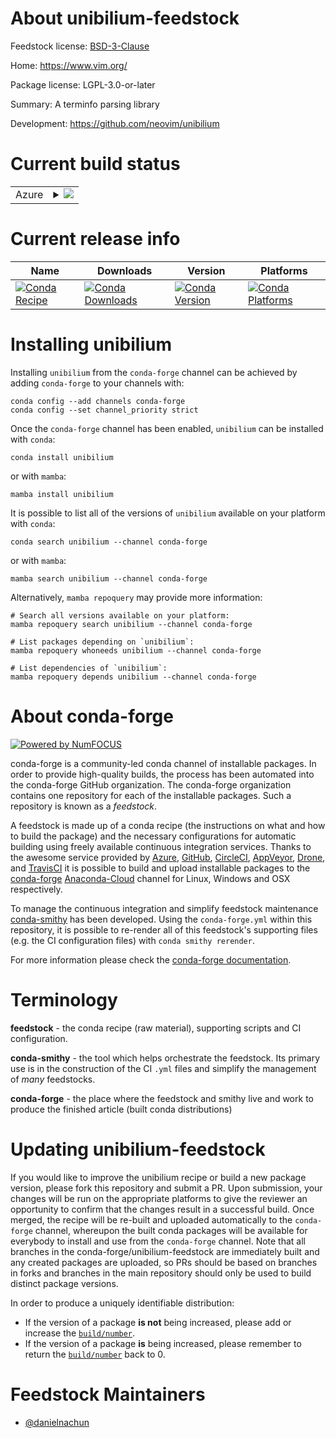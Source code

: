About unibilium-feedstock
=========================

Feedstock license: [BSD-3-Clause](https://github.com/conda-forge/unibilium-feedstock/blob/main/LICENSE.txt)

Home: https://www.vim.org/

Package license: LGPL-3.0-or-later

Summary: A terminfo parsing library

Development: https://github.com/neovim/unibilium

Current build status
====================


<table>
    
  <tr>
    <td>Azure</td>
    <td>
      <details>
        <summary>
          <a href="https://dev.azure.com/conda-forge/feedstock-builds/_build/latest?definitionId=19277&branchName=main">
            <img src="https://dev.azure.com/conda-forge/feedstock-builds/_apis/build/status/unibilium-feedstock?branchName=main">
          </a>
        </summary>
        <table>
          <thead><tr><th>Variant</th><th>Status</th></tr></thead>
          <tbody><tr>
              <td>linux_64</td>
              <td>
                <a href="https://dev.azure.com/conda-forge/feedstock-builds/_build/latest?definitionId=19277&branchName=main">
                  <img src="https://dev.azure.com/conda-forge/feedstock-builds/_apis/build/status/unibilium-feedstock?branchName=main&jobName=linux&configuration=linux%20linux_64_" alt="variant">
                </a>
              </td>
            </tr><tr>
              <td>osx_64</td>
              <td>
                <a href="https://dev.azure.com/conda-forge/feedstock-builds/_build/latest?definitionId=19277&branchName=main">
                  <img src="https://dev.azure.com/conda-forge/feedstock-builds/_apis/build/status/unibilium-feedstock?branchName=main&jobName=osx&configuration=osx%20osx_64_" alt="variant">
                </a>
              </td>
            </tr>
          </tbody>
        </table>
      </details>
    </td>
  </tr>
</table>

Current release info
====================

| Name | Downloads | Version | Platforms |
| --- | --- | --- | --- |
| [![Conda Recipe](https://img.shields.io/badge/recipe-unibilium-green.svg)](https://anaconda.org/conda-forge/unibilium) | [![Conda Downloads](https://img.shields.io/conda/dn/conda-forge/unibilium.svg)](https://anaconda.org/conda-forge/unibilium) | [![Conda Version](https://img.shields.io/conda/vn/conda-forge/unibilium.svg)](https://anaconda.org/conda-forge/unibilium) | [![Conda Platforms](https://img.shields.io/conda/pn/conda-forge/unibilium.svg)](https://anaconda.org/conda-forge/unibilium) |

Installing unibilium
====================

Installing `unibilium` from the `conda-forge` channel can be achieved by adding `conda-forge` to your channels with:

```
conda config --add channels conda-forge
conda config --set channel_priority strict
```

Once the `conda-forge` channel has been enabled, `unibilium` can be installed with `conda`:

```
conda install unibilium
```

or with `mamba`:

```
mamba install unibilium
```

It is possible to list all of the versions of `unibilium` available on your platform with `conda`:

```
conda search unibilium --channel conda-forge
```

or with `mamba`:

```
mamba search unibilium --channel conda-forge
```

Alternatively, `mamba repoquery` may provide more information:

```
# Search all versions available on your platform:
mamba repoquery search unibilium --channel conda-forge

# List packages depending on `unibilium`:
mamba repoquery whoneeds unibilium --channel conda-forge

# List dependencies of `unibilium`:
mamba repoquery depends unibilium --channel conda-forge
```


About conda-forge
=================

[![Powered by
NumFOCUS](https://img.shields.io/badge/powered%20by-NumFOCUS-orange.svg?style=flat&colorA=E1523D&colorB=007D8A)](https://numfocus.org)

conda-forge is a community-led conda channel of installable packages.
In order to provide high-quality builds, the process has been automated into the
conda-forge GitHub organization. The conda-forge organization contains one repository
for each of the installable packages. Such a repository is known as a *feedstock*.

A feedstock is made up of a conda recipe (the instructions on what and how to build
the package) and the necessary configurations for automatic building using freely
available continuous integration services. Thanks to the awesome service provided by
[Azure](https://azure.microsoft.com/en-us/services/devops/), [GitHub](https://github.com/),
[CircleCI](https://circleci.com/), [AppVeyor](https://www.appveyor.com/),
[Drone](https://cloud.drone.io/welcome), and [TravisCI](https://travis-ci.com/)
it is possible to build and upload installable packages to the
[conda-forge](https://anaconda.org/conda-forge) [Anaconda-Cloud](https://anaconda.org/)
channel for Linux, Windows and OSX respectively.

To manage the continuous integration and simplify feedstock maintenance
[conda-smithy](https://github.com/conda-forge/conda-smithy) has been developed.
Using the ``conda-forge.yml`` within this repository, it is possible to re-render all of
this feedstock's supporting files (e.g. the CI configuration files) with ``conda smithy rerender``.

For more information please check the [conda-forge documentation](https://conda-forge.org/docs/).

Terminology
===========

**feedstock** - the conda recipe (raw material), supporting scripts and CI configuration.

**conda-smithy** - the tool which helps orchestrate the feedstock.
                   Its primary use is in the construction of the CI ``.yml`` files
                   and simplify the management of *many* feedstocks.

**conda-forge** - the place where the feedstock and smithy live and work to
                  produce the finished article (built conda distributions)


Updating unibilium-feedstock
============================

If you would like to improve the unibilium recipe or build a new
package version, please fork this repository and submit a PR. Upon submission,
your changes will be run on the appropriate platforms to give the reviewer an
opportunity to confirm that the changes result in a successful build. Once
merged, the recipe will be re-built and uploaded automatically to the
`conda-forge` channel, whereupon the built conda packages will be available for
everybody to install and use from the `conda-forge` channel.
Note that all branches in the conda-forge/unibilium-feedstock are
immediately built and any created packages are uploaded, so PRs should be based
on branches in forks and branches in the main repository should only be used to
build distinct package versions.

In order to produce a uniquely identifiable distribution:
 * If the version of a package **is not** being increased, please add or increase
   the [``build/number``](https://docs.conda.io/projects/conda-build/en/latest/resources/define-metadata.html#build-number-and-string).
 * If the version of a package **is** being increased, please remember to return
   the [``build/number``](https://docs.conda.io/projects/conda-build/en/latest/resources/define-metadata.html#build-number-and-string)
   back to 0.

Feedstock Maintainers
=====================

* [@danielnachun](https://github.com/danielnachun/)

